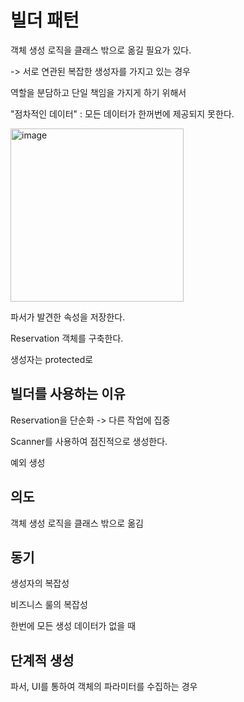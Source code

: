 # 빌더 패턴

객체 생성 로직을 클래스 밖으로 옮길 필요가 있다.

-> 서로 연관된 복잡한 생성자를 가지고 있는 경우

역할을 분담하고 단일 책임을 가지게 하기 위해서

"점차적인 데이터" : 모든 데이터가 한꺼번에 제공되지 못한다.

<img width="277" alt="image" src="https://user-images.githubusercontent.com/57888020/172164177-1af577f1-c34f-4b24-9946-0e80d4b548c9.png">

파서가 발견한 속성을 저장한다.

Reservation 객체를 구축한다.

생성자는 protected로

## 빌더를 사용하는 이유

Reservation을 단순화 -> 다른 작업에 집중

Scanner를 사용하여 점진적으로 생성한다.

예외 생성

## 의도

객체 생성 로직을 클래스 밖으로 옮김

## 동기

생성자의 복잡성

비즈니스 룰의 복잡성

한번에 모든 생성 데이터가 없을 때

## 단계적 생성

파서, UI를 통하여 객체의 파라미터를 수집하는 경우
